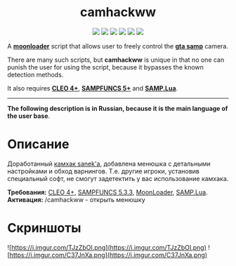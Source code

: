 <h1 align="center">camhackww</h1>

<p align="center">

<img src="https://img.shields.io/badge/made%20for-GTA%20SA--MP-blue" >

<img src="https://img.shields.io/badge/Server-Any-red">

<img src="https://img.shields.io/github/languages/top/qrlk/camhackww">

<img src="https://img.shields.io/badge/dynamic/json?color=blueviolet&label=users%20%28active%29&query=result&url=http%3A%2F%2Fqrlk.me%2Fdev%2Fmoonloader%2Fusers_active.php%3Fscript%3Dcamhackww">

<img src="https://img.shields.io/badge/dynamic/json?color=blueviolet&label=users%20%28all%20time%29&query=result&url=http%3A%2F%2Fqrlk.me%2Fdev%2Fmoonloader%2Fusers_all.php%3Fscript%3Dcamhackww">

<img src="https://img.shields.io/date/1591563600?label=released" >

</p>

A **[moonloader](https://gtaforums.com/topic/890987-moonloader/)** script that allows user to freely control the **[gta samp](https://sa-mp.com/)** camera.

There are many such scripts, but **camhackww** is unique in that no one can punish the user for using the script, because it bypasses the known detection methods.

It also requires **[CLEO 4+](http://cleo.li/?lang=ru)**, **[SAMPFUNCS 5+](https://blast.hk/threads/17/)** and **[SAMP.Lua](https://github.com/THE-FYP/SAMP.Lua)**.

---

**The following description is in Russian, because it is the main language of the user base**.

# Описание 
Доработанный [камхак sanek'a](https://www.blast.hk/threads/20243/), добавлена менюшка с детальными настройками и обход варнингов. Т.е. другие игроки, установив специальный софт, не смогут задетектить у вас использование камхака.  

**Требования:** [CLEO 4+](http://cleo.li/?lang=ru), [SAMPFUNCS 5.3.3](https://blast.hk/threads/17/), [MoonLoader](https://blast.hk/threads/13305/), [SAMP.Lua](https://blast.hk/threads/14624/).  
**Активация:** /camhackww - открыть менюшку
# Скриншоты 
![https://i.imgur.com/TJzZbOI.png](https://i.imgur.com/TJzZbOI.png)
![https://i.imgur.com/C37JnXa.png](https://i.imgur.com/C37JnXa.png)
